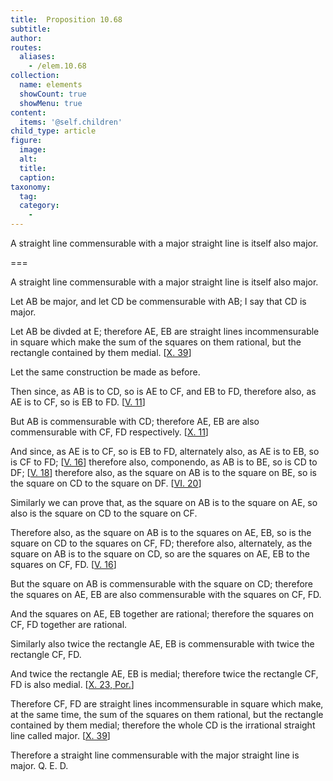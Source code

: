 ```yaml
---
title:  Proposition 10.68
subtitle: 
author:
routes:
  aliases:
    - /elem.10.68
collection:
  name: elements
  showCount: true
  showMenu: true
content:
  items: '@self.children'
child_type: article
figure:
  image:
  alt:
  title:
  caption:
taxonomy:
  tag:
  category:
    - 
---
```


<p><hi rend="ital">A straight line commensurable with a major straight line is itself also major</hi>. </p>

===

<p><span class="ital">A straight line commensurable with a major straight line is itself also major</span>. </p>

<p>Let <span class="ital">AB</span> be major, and let <span class="ital">CD</span> be commensurable with <span class="ital">AB</span>; I say that <span class="ital">CD</span> is major. </p>

<p>Let <span class="ital">AB</span> be divded at <span class="ital">E</span>; therefore <span class="ital">AE</span>, <span class="ital">EB</span> are straight lines incommensurable in square which make the sum of the squares on them rational, but the rectangle contained by them medial. [<a href="/elem.10.39">X. 39</a>] 
      </p>

<p>Let the same construction be made as before. </p>

<p>Then since, as <span class="ital">AB</span> is to <span class="ital">CD</span>, so is <span class="ital">AE</span> to <span class="ital">CF</span>, and <span class="ital">EB</span> to <span class="ital">FD</span>, therefore also, as <span class="ital">AE</span> is to <span class="ital">CF</span>, so is <span class="ital">EB</span> to <span class="ital">FD</span>. [<a href="/elem.5.11">V. 11</a>] </p>

<p>But <span class="ital">AB</span> is commensurable with <span class="ital">CD</span>; therefore <span class="ital">AE</span>, <span class="ital">EB</span> are also commensurable with <span class="ital">CF</span>, <span class="ital">FD</span> respectively. [<a href="/elem.10.11">X. 11</a>] </p>

<p>And since, as <span class="ital">AE</span> is to <span class="ital">CF</span>, so is <span class="ital">EB</span> to <span class="ital">FD</span>, alternately also, as <span class="ital">AE</span> is to <span class="ital">EB</span>, so is <span class="ital">CF</span> to <span class="ital">FD</span>; [<a href="/elem.5.16">V. 16</a>] therefore also, <foreign lang="la">componendo</foreign>, as <span class="ital">AB</span> is to <span class="ital">BE</span>, so is <span class="ital">CD</span> to <span class="ital">DF</span>; [<a href="/elem.5.18">V. 18</a>] therefore also, as the square on <span class="ital">AB</span> is to the square on <span class="ital">BE</span>, so is the square on <span class="ital">CD</span> to the square on <span class="ital">DF</span>. [<a href="/elem.6.20">VI. 20</a>] </p>

<p>Similarly we can prove that, as the square on <span class="ital">AB</span> is to the square on <span class="ital">AE</span>, so also is the square on <span class="ital">CD</span> to the square on <span class="ital">CF</span>. </p>

<p>Therefore also, as the square on <span class="ital">AB</span> is to the squares on <span class="ital">AE</span>, <span class="ital">EB</span>, so is the square on <span class="ital">CD</span> to the squares on <span class="ital">CF</span>, <span class="ital">FD</span>; therefore also, alternately, as the square on <span class="ital">AB</span> is to the square on <span class="ital">CD</span>, so are the squares on <span class="ital">AE</span>, <span class="ital">EB</span> to the squares on <span class="ital">CF</span>, <span class="ital">FD</span>. [<a href="/elem.5.16">V. 16</a>] </p>

<p>But the square on <span class="ital">AB</span> is commensurable with the square on <span class="ital">CD</span>; therefore the squares on <span class="ital">AE</span>, <span class="ital">EB</span> are also commensurable with the squares on <span class="ital">CF</span>, <span class="ital">FD</span>. <pb n="150"/></p>

<p>And the squares on <span class="ital">AE</span>, <span class="ital">EB</span> together are rational; therefore the squares on <span class="ital">CF</span>, <span class="ital">FD</span> together are rational. </p>

<p>Similarly also twice the rectangle <span class="ital">AE</span>, <span class="ital">EB</span> is commensurable with twice the rectangle <span class="ital">CF</span>, <span class="ital">FD</span>. </p>

<p>And twice the rectangle <span class="ital">AE</span>, <span class="ital">EB</span> is medial; therefore twice the rectangle <span class="ital">CF</span>, <span class="ital">FD</span> is also medial. [<a href="/elem.10.23.p.1">X. 23, Por.</a>] </p>

<p>Therefore <span class="ital">CF</span>, <span class="ital">FD</span> are straight lines incommensurable in square which make, at the same time, the sum of the squares on them rational, but the rectangle contained by them medial; therefore the whole <span class="ital">CD</span> is the irrational straight line called major. [<a href="/elem.10.39">X. 39</a>] </p>

<p>Therefore a straight line commensurable with the major straight line is major. Q. E. D.</p>
